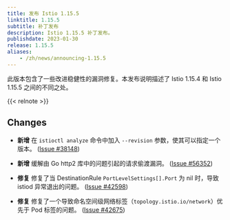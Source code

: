```yaml
---
title: 发布 Istio 1.15.5
linktitle: 1.15.5
subtitle: 补丁发布
description: Istio 1.15.5 补丁发布。
publishdate: 2023-01-30
release: 1.15.5
aliases:
    - /zh/news/announcing-1.15.5
---
```


此版本包含了一些改进稳健性的漏洞修复。本发布说明描述了 Istio 1.15.4 和 Istio 1.15.5 之间的不同之处。

{{< relnote >}}

## Changes

- **新增** 在 `istioctl analyze` 命令中加入 `--revision` 参数，使其可以指定一个版本。
  ([Issue #38148](https://github.com/istio/istio/issues/38148))

- **新增** 缓解由 Go http2 库中的问题引起的请求偷渡漏洞。
  ([Issue #56352](https://github.com/golang/go/issues/56352))

- **修复** 修复了当 DestinationRule `PortLevelSettings[].Port` 为 nil 时，导致 istiod 异常退出的问题。
  ([Issue #42598](https://github.com/istio/istio/issues/42598))

- **修复** 修复了一个导致命名空间级网络标签（`topology.istio.io/network`）优先于 Pod 标签的问题。
  ([Issue #42675](https://github.com/istio/istio/issues/42675))
